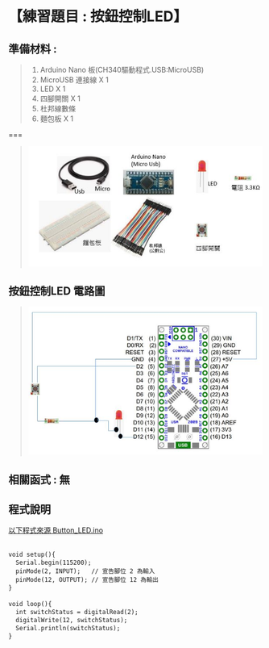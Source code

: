 <h1>【練習題目 : 按鈕控制LED】</h1>

## 準備材料 : 
>1. Arduino Nano 板(CH340驅動程式.USB:MicroUSB)
>2. MicroUSB 連接線 X 1
>3. LED X 1
>4. 四腳開關 X 1
>5. 杜邦線數條
>6. 麵包板 X 1

===
 
>![](https://github.com/derricktsai0904/Arduino/blob/master/02%20Arduino%20%E5%9F%BA%E6%9C%AC%E6%84%9F%E6%B8%AC%E5%99%A8%E5%AF%A6%E4%BD%9C%E7%AF%84%E4%BE%8B/%E6%8C%89%E9%88%95%E6%8E%A7%E5%88%B6LED/Arduino_BUTTON_M.JPG?raw=true)

## 按鈕控制LED 電路圖

>![](https://github.com/derricktsai0904/Arduino/blob/master/02%20Arduino%20%E5%9F%BA%E6%9C%AC%E6%84%9F%E6%B8%AC%E5%99%A8%E5%AF%A6%E4%BD%9C%E7%AF%84%E4%BE%8B/%E6%8C%89%E9%88%95%E6%8E%A7%E5%88%B6LED/Arduino_BUTTON_C.JPG?raw=true)

## 相關函式 : 無

## 程式說明

[以下程式來源 Button_LED.ino ]:https://github.com/derricktsai0904/Arduino/blob/master/02%20Arduino%20%E5%9F%BA%E6%9C%AC%E6%84%9F%E6%B8%AC%E5%99%A8%E5%AF%A6%E4%BD%9C%E7%AF%84%E4%BE%8B/%E6%8C%89%E9%88%95%E6%8E%A7%E5%88%B6LED/Button_LED.ino "Button_LED.ino"
[以下程式來源 Button_LED.ino ]
``` arduino

void setup(){
  Serial.begin(115200);
  pinMode(2, INPUT);   // 宣告腳位 2 為輸入
  pinMode(12, OUTPUT); // 宣告腳位 12 為輸出
}

void loop(){
  int switchStatus = digitalRead(2);
  digitalWrite(12, switchStatus);
  Serial.println(switchStatus);
}
```
